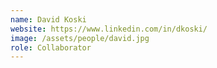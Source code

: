 ```yaml
---
name: David Koski
website: https://www.linkedin.com/in/dkoski/
image: /assets/people/david.jpg
role: Collaborator
---
```

